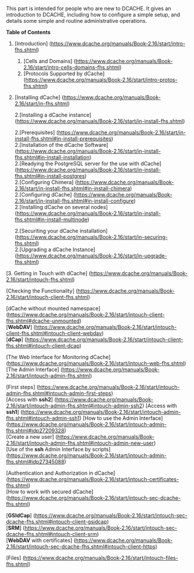 This part is intended for people who are new to DCACHE. It gives an introduction to DCACHE, including how to configure a simple setup, and details some simple and routine administrative operations.

**Table of Contents**  
1. [Introduction] (https://www.dcache.org/manuals/Book-2.16/start/intro-fhs.shtml)  
   
   
    1. [Cells and Domains] (https://www.dcache.org/manuals/Book-2.16/start/intro-cells-domains-fhs.shtml)  
    1. [Protocols Supported by dCache] (https://www.dcache.org/manuals/Book-2.16/start/intro-protos-fhs.shtml) 
   
   
2. [Installing dCache] (https://www.dcache.org/manuals/Book-2.16/start/in-fhs.shtml)   
   
   
    2.[Installing a dCache instance] (https://www.dcache.org/manuals/Book-2.16/start/in-install-fhs.shtml)  
   
   
    2.[Prerequisites] (https://www.dcache.org/manuals/Book-2.16/start/in-install-fhs.shtml#in-install-prerequisites)  
    2.[Installation of the dCache Software] (https://www.dcache.org/manuals/Book-2.16/start/in-install-fhs.shtml#in-install-installation)  
    2.[Readying the PostgreSQL server for the use with dCache] (https://www.dcache.org/manuals/Book-2.16/start/in-install-fhs.shtml#in-install-postgres)  
    2.[Configuring Chimera] (https://www.dcache.org/manuals/Book-2.16/start/in-install-fhs.shtml#in-install-chimera)  
    2.[Configuring dCache] (https://www.dcache.org/manuals/Book-2.16/start/in-install-fhs.shtml#in-install-configure)  
    2.[Installing dCache on several nodes] (https://www.dcache.org/manuals/Book-2.16/start/in-install-fhs.shtml#in-install-multinode)  
   
   
    2.[Securiting your dCache installation] (https://www.dcache.org/manuals/Book-2.16/start/in-securing-fhs.shtml)  
    2.[Upgrading a dCache Instance] (https://www.dcache.org/manuals/Book-2.16/start/in-upgrade-fhs.shtml)  
   
   
  [3. Getting in Touch with dCache] (https://www.dcache.org/manuals/Book-2.16/start/intouch-fhs.shtml)  
  
  
   [Checking the Functionality] (https://www.dcache.org/manuals/Book-2.16/start/intouch-client-fhs.shtml)  
   
   
   [dCache without mounted namespace] (https://www.dcache.org/manuals/Book-2.16/start/intouch-client-fhs.shtml#dcache-unmounted)  
   [**WebDAV**] (https://www.dcache.org/manuals/Book-2.16/start/intouch-client-fhs.shtml#intouch-client-webdav)  
   [**dCap**] (https://www.dcache.org/manuals/Book-2.16/start/intouch-client-fhs.shtml#intouch-client-dcap)  
   
   
   [The Web Interface for Monitoring dCache] (https://www.dcache.org/manuals/Book-2.16/start/intouch-web-fhs.shtml)  
   [The Admin Interface] (https://www.dcache.org/manuals/Book-2.16/start/intouch-admin-fhs.shtml)  
   
   
   [First steps] (https://www.dcache.org/manuals/Book-2.16/start/intouch-admin-fhs.shtml#intouch-admin-first-steps)  
   [Access with **ssh2**] (https://www.dcache.org/manuals/Book-2.16/start/intouch-admin-fhs.shtml#intouch-admin-ssh2)
   [Access with **ssh1**] (https://www.dcache.org/manuals/Book-2.16/start/intouch-admin-fhs.shtml#intouch-admin-ssh1)
   [How to use the Admin Interface] (https://www.dcache.org/manuals/Book-2.16/start/intouch-admin-fhs.shtml#idp27209328)  
   [Create a new user] (https://www.dcache.org/manuals/Book-2.16/start/intouch-admin-fhs.shtml#intouch-admin-new-user)  
   [Use of the **ssh** Admin Interface by scripts] (https://www.dcache.org/manuals/Book-2.16/start/intouch-admin-fhs.shtml#idp27345088)  
   
   
   [Authentication and Authorization in dCache] (https://www.dcache.org/manuals/Book-2.16/start/intouch-certificates-fhs.shtml)  
   [How to work with secured dCache] (https://www.dcache.org/manuals/Book-2.16/start/intouch-sec-dcache-fhs.shtml)  
   
   
   [**GSIdCap**] (https://www.dcache.org/manuals/Book-2.16/start/intouch-sec-dcache-fhs.shtml#intouch-client-gsidcap)  
   [**SRM**] (https://www.dcache.org/manuals/Book-2.16/start/intouch-sec-dcache-fhs.shtml#intouch-client-srm)  
   [**WebDAV** with certificates] (https://www.dcache.org/manuals/Book-2.16/start/intouch-sec-dcache-fhs.shtml#intouch-client-https)  
   
   
   [Files] (https://www.dcache.org/manuals/Book-2.16/start/intouch-files-fhs.shtml)  
